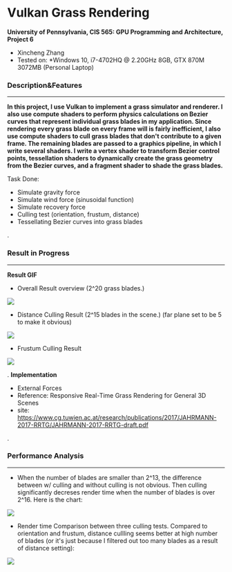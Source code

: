 Vulkan Grass Rendering
================

**University of Pennsylvania, CIS 565: GPU Programming and Architecture, Project 6**

* Xincheng Zhang
* Tested on:
  *Windows 10, i7-4702HQ @ 2.20GHz 8GB, GTX 870M 3072MB (Personal Laptop)


### Description&Features
-------------
**In this project, I use Vulkan to implement a grass simulator and renderer. I also use compute shaders to perform physics calculations on Bezier curves that represent individual grass blades in my application. Since rendering every grass blade on every frame will is fairly inefficient, I also use compute shaders to cull grass blades that don't contribute to a given frame. The remaining blades are passed to a graphics pipeline, in which I write several shaders. I write a vertex shader to transform Bezier control points, tessellation shaders to dynamically create the grass geometry from the Bezier curves, and a fragment shader to shade the grass blades.**

Task Done:
* Simulate gravity force
* Simulate wind force (sinusoidal function)
* Simulate recovery force
* Culling test (orientation, frustum, distance)
* Tessellating Bezier curves into grass blades


.
### Result in Progress
-------------
**Result GIF**

* Overall Result overview
(2^20 grass blades.)

![](https://github.com/XinCastle/Project6-Vulkan-Grass-Rendering/blob/master/img/grass%20blade%20sim.gif)


* Distance Culling Result
(2^15 blades in the scene.)
(far plane set to be 5 to make it obvious)

![](https://github.com/XinCastle/Project6-Vulkan-Grass-Rendering/blob/master/img/distance%20cull.gif)


* Frustum Culling Result

![](https://github.com/XinCastle/Project6-Vulkan-Grass-Rendering/blob/master/img/frustum%20cull.gif)



.
**Implementation**
* External Forces
* Reference: Responsive Real-Time Grass Rendering for General 3D Scenes
* site: https://www.cg.tuwien.ac.at/research/publications/2017/JAHRMANN-2017-RRTG/JAHRMANN-2017-RRTG-draft.pdf


.
### Performance Analysis
-------------
* When the number of blades are smaller than 2^13, the difference between w/ culling and without culling is not obvious. Then culling significantly decreses render time when the number of blades is over 2^16. Here is the chart:

![](https://github.com/XinCastle/Project6-Vulkan-Grass-Rendering/blob/master/img/with%20and%20without%20culling.png)

* Render time Comparison between three culling tests. Compared to orientation and frustum, distance cullling seems better at high number of blades (or it's just because I filtered out too many blades as a result of distance setting):

![](https://github.com/XinCastle/Project6-Vulkan-Grass-Rendering/blob/master/img/culling%20comparison.png)
